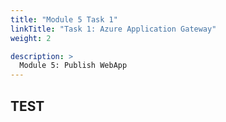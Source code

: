 ```yaml
---
title: "Module 5 Task 1"
linkTitle: "Task 1: Azure Application Gateway"
weight: 2

description: >
  Module 5: Publish WebApp
---
```


## **TEST**